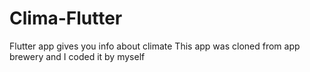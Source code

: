 # Clima-Flutter
Flutter app gives you info about climate
This app was cloned from app brewery and I coded it by myself

